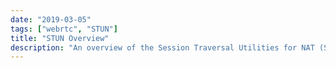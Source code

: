```yaml
---
date: "2019-03-05"
tags: ["webrtc", "STUN"]
title: "STUN Overview"
description: "An overview of the Session Traversal Utilities for NAT (STUN) Protocol."
---
```

